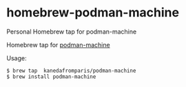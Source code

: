 # homebrew-podman-machine
Personal Homebrew tap for podman-machine

Homebrew tap for [podman-machine](https://github.com/boot2podman/machine)

Usage:
  
	$ brew tap  kanedafromparis/podman-machine
	$ brew install podman-machine

